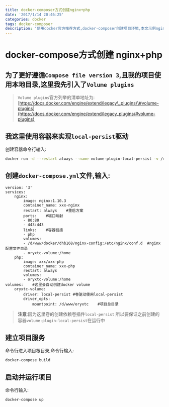 ```yaml
---
title: docker-composer方式创建nginx+php
date: '2017/1/14 20:46:25'
categories: docker
tags: docker-composer
description: '使用docker官方推荐方式,docker-composer创建项目环境,本文示例nginx+php'
---
```


# docker-compose方式创建 nginx+php

## 为了更好遵循`Compose file version 3`,且我的项目使用本地目录,这里我先引入了`Volume plugins`

> `Volume plugins`官方列举的清单地址为:[https://docs.docker.com/engine/extend/legacy\_plugins/\#volume-plugins](https://docs.docker.com/engine/extend/legacy_plugins/#volume-plugins)

## 我这里使用容器来实现`local-persist`驱动

创建容器命令行输入:

```bash
docker run -d --restart always --name volume-plugin-local-persist -v /run/docker/plugins/:/run/docker/plugins/   cwspear/docker-local-persist-volume-plugin
```

## 创建`docker-compose.yml`文件,输入:

```text
version: '3'
services:
    nginx:
        image: nginx:1.10.3
        container_name: xxx-nginx
        restart: always    #重启方案
        ports:    #端口映射
        - 80:80    
        - 443:443
        links:    #容器链接
        - php
        volumes:
        - /d/www/docker/dhb168/nginx-config:/etc/nginx/conf.d  #nginx配置文件目录
        - oryxtc-volume:/home
    php:
        image: xxx/xxx-php
        container_name: xxx-php
        restart: always
        volumes:
        - oryxtc-volume:/home 
volumes:    #这里会自动创建docker volume
    oryxtc-volume:
        driver: local-persist #卷驱动使用local-persist
        driver_opts:
            mountpoint: /d/www/oryxtc    #项目总目录
```

> **注意**:因为这里卷的创建依赖卷插件`local-persist` 所以要保证之前创建的容器`volume-plugin-local-persist`在运行中

## 建立项目服务

命令行进入项目根目录,命令行输入:

```bash
docker-compose build
```

## 启动并运行项目

命令行输入:

```bash
docker-compose up
```


